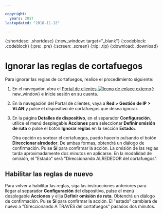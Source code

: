 ```yaml
---

copyright:
  years: 2017
lastupdated: "2018-11-12"

---
```


{:shortdesc: .shortdesc}
{:new_window: target="_blank"}
{:codeblock: .codeblock}
{:pre: .pre}
{:screen: .screen}
{:tip: .tip}
{:download: .download}

# Ignorar las reglas de cortafuegos

Para ignorar las reglas de cortafuegos, realice el procedimiento siguiente:

1. En el navegador, abra el [Portal de clientes ![Icono de enlace externo](../../icons/launch-glyph.svg "Icono de enlace externo")](https://control.softlayer.com/){: new_window} e inicie sesión en su cuenta.
2. En la navegación del Portal de clientes, vaya a **Red > Gestión de IP > VLAN** y pulse el dispositivo de cortafuegos que desea ignorar.
3. En la página **Detalles de dispositivo**, en el separador **Configuración**, utilice el menú desplegable **Acciones** para seleccionar **Definir omisión de ruta** o pulse el botón **Ignorar reglas** en la sección **Estado:**. 

	Otra opción es sortear el cortafuegos, puedo hacerlo pulsando el botón **Direccionar alrededor**. De ambas formas, obtendrá un diálogo de confirmación. Pulse **Sí** para confirmar la acción. La omisión de las reglas tarda aproximadamente dos minutos en aplicarse. En la modalidad de omisión, el "Estado" será "Direccionando ALREDEDOR del cortafuegos".

## Habilitar las reglas de nuevo

Para volver a habilitar las reglas, siga las instrucciones anteriores para llegar al separador **Configuración** del dispositivo, pulse el menú desplegable **Acciones** y elija **Definir omisión de ruta**. Obtendrá un diálogo de confirmación. Pulse **Sí** para confirmar la acción. El "estado" cambiará de nuevo a "Direccionando A TRAVÉS del cortafuegos" pasados dos minutos.
